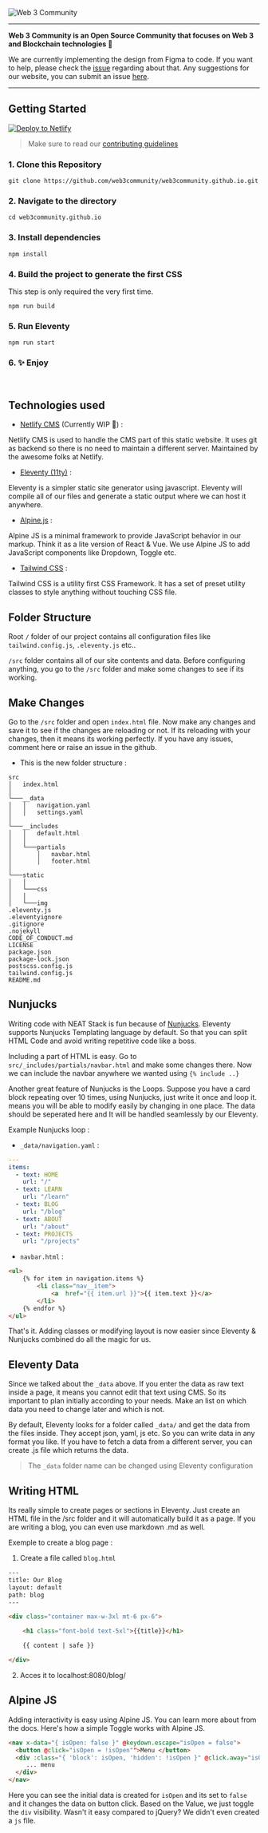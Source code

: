 <img alt="Web 3 Community" src="https://i.imgur.com/xKOfGSM.png"/>

---

<b>Web 3 Community is an Open Source Community that focuses on Web 3 and Blockchain technologies 🚀 </b>
 
We are currently implementing the design from Figma to code. If you want to help, please check the [issue](https://github.com/web3community/web3community.github.io/issues/3) regarding about that. Any suggestions for our website, you can submit an issue [here](https://github.com/web3community/web3community.github.io/issues/new).

---

## Getting Started

<a href="https://app.netlify.com/start/deploy?repository=https://github.com/web3community/web3community.github.io&amp;stack=cms"><img src="https://www.netlify.com/img/deploy/button.svg" alt="Deploy to Netlify" /></a>


> Make sure to read our [contributing guidelines](https://github.com/web3community/web3community.github.io/blob/main/CONTRIBUTING.md)

### 1\. Clone this Repository

```
git clone https://github.com/web3community/web3community.github.io.git
```

### 2\. Navigate to the directory

```
cd web3community.github.io
```

### 3\. Install dependencies

```
npm install
```

### 4\. Build the project to generate the first CSS

This step is only required the very first time.

```
npm run build
```

### 5\. Run Eleventy

```
npm run start
```

### 6\. ✨ Enjoy

<br />

## Technologies used

* [Netlify CMS](https://www.netlifycms.org/) (Currently WIP 🚧) :

Netlify CMS is used to handle the CMS part of this static website. It uses git as backend so there is no need to maintain a different server. Maintained by the awesome folks at Netlify.

* [Eleventy (11ty)](https://github.com/11ty/eleventy) :

Eleventy is a simpler static site generator using javascript. Eleventy will compile all of our files and generate a static output where we can host it anywhere.

* [Alpine.js](https://alpinejs.dev/) :

Alpine JS is a minimal framework to provide JavaScript behavior in our markup. Think it as a lite version of React & Vue. We use Alpine JS to add JavaScript components like Dropdown, Toggle etc.

* [Tailwind CSS](https://tailwindcss.com/) :

Tailwind CSS is a utility first CSS Framework. It has a set of preset utility classes to style anything without touching CSS file.
    
## Folder Structure

Root `/` folder of our project contains all configuration files like `tailwind.config.js`, `.eleventy.js` etc..

`/src` folder contains all of our site contents and data. Before configuring anything, you go to the `/src` folder and make some changes to see if its working.

## Make Changes

Go to the `/src` folder and open `index.html` file. Now make any changes and save it to see if the changes are reloading or not. If its reloading with your changes, then it means its working perfectly. If you have any issues, comment here or raise an issue in the github.

* This is the new folder structure :

```
src
│   index.html
│
└───__data
│   │   navigation.yaml
│   │   settings.yaml
│   
└───__includes
│   │   default.html
│   │
│   └───partials
│       │   navbar.html
│       │   footer.html
│
└───static
│   │  
│   └───css
│   │
│   └───img
.eleventy.js
.eleventyignore
.gitignore
.nojekyll
CODE_OF_CONDUCT.md
LICENSE
package.json
package-lock.json
postscss.config.js
tailwind.config.js
README.md
```

## Nunjucks

Writing code with NEAT Stack is fun because of [Nunjucks](https://mozilla.github.io/nunjucks/). Eleventy supports Nunjucks Templating language by default. So that you can split HTML Code and avoid writing repetitive code like a boss.

Including a part of HTML is easy. Go to `src/_includes/partials/navbar.html` and make some changes there. Now we can include the navbar anywhere we wanted using `{% include ..}`

Another great feature of Nunjucks is the Loops. Suppose you have a card block repeating over 10 times, using Nunjucks, just write it once and loop it. means you will be able to modify easily by changing in one place. The data should be seperated here and It will be handled seamlessly by our Eleventy.

Example Nunjucks loop :
* `_data/navigation.yaml` :
```yaml
---
items:
  - text: HOME
    url: "/"
  - text: LEARN
    url: "/learn"
  - text: BLOG
    url: "/blog"
  - text: ABOUT
    url: "/about"
  - text: PROJECTS
    url: "/projects"
```

* `navbar.html` :
```html
<ul>
    {% for item in navigation.items %}
        <li class="nav__item">
            <a  href="{{ item.url }}">{{ item.text }}</a>
        </li>
    {% endfor %}
</ul>
```

That's it. Adding classes or modifying layout is now easier since Eleventy & Nunjucks combined do all the magic for us.

## Eleventy Data

Since we talked about the `_data` above. If you enter the data as raw text inside a page, it means you cannot edit that text using CMS. So its important to plan initially according to your needs. Make an list on which data you need to change later and which is not.

By default, Eleventy looks for a folder called `_data/` and get the data from the files inside. They accept json, yaml, js etc. So you can write data in any format you like. If you have to fetch a data from a different server, you can create .js file which returns the data.

> The `_data` folder name can be changed using Eleventy configuration

## Writing HTML

Its really simple to create pages or sections in Eleventy. Just create an HTML file in the /src folder and it will automatically build it as a page. If you are writing a blog, you can even use markdown .md as well.

Exemple to create a blog page :
1. Create a file called `blog.html`
```html
---
title: Our Blog
layout: default
path: blog
---

<div class="container max-w-3xl mt-6 px-6">

    <h1 class="font-bold text-5xl">{{title}}</h1>

    {{ content | safe }}

</div>
```
2. Acces it to localhost:8080/blog/

## Alpine JS

Adding interactivity is easy using Alpine JS. You can learn more about from the docs. Here's how a simple Toggle works with Alpine JS.

```html
<nav x-data="{ isOpen: false }" @keydown.escape="isOpen = false">
  <button @click="isOpen = !isOpen"">Menu </button>
  <div :class="{ 'block': isOpen, 'hidden': !isOpen }" @click.away="isOpen = false" x-show.transition="true">
     ... menu
  </div>
</nav>
```
Here you can see the initial data is created for `isOpen` and its set to `false` and it changes the data on button click. Based on the Value, we just toggle the `div` visibility. Wasn't it easy compared to jQuery? We didn't even created a `js` file.
